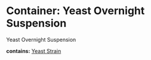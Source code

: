# Container: Yeast Overnight Suspension

Yeast Overnight Suspension

  **contains:** <a href='#' onclick='easy_select("Sample Types", "Yeast Strain")'>Yeast Strain</a>

